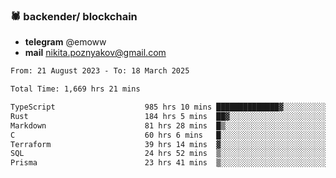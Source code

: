 ### 🕷 backender/ blockchain
- **telegram** @emoww
- **mail** nikita.poznyakov@gmail.com

<!--START_SECTION:waka-->

```txt
From: 21 August 2023 - To: 18 March 2025

Total Time: 1,669 hrs 21 mins

TypeScript                    985 hrs 10 mins ██████████████▓░░░░░░░░░░   58.83 %
Rust                          184 hrs 5 mins  ██▓░░░░░░░░░░░░░░░░░░░░░░   10.99 %
Markdown                      81 hrs 28 mins  █▒░░░░░░░░░░░░░░░░░░░░░░░   04.87 %
C                             60 hrs 6 mins   █░░░░░░░░░░░░░░░░░░░░░░░░   03.59 %
Terraform                     39 hrs 14 mins  ▓░░░░░░░░░░░░░░░░░░░░░░░░   02.34 %
SQL                           24 hrs 52 mins  ▒░░░░░░░░░░░░░░░░░░░░░░░░   01.49 %
Prisma                        23 hrs 41 mins  ▒░░░░░░░░░░░░░░░░░░░░░░░░   01.41 %
```

<!--END_SECTION:waka-->




